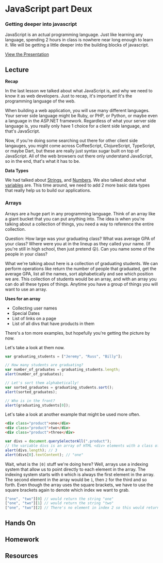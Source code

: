 # JavaScript part Deux

### Getting deeper into javascript

JavaScript is an actual programming language. Just like learning any language, spending 2 hours in class is nowhere near long enough to learn it. We will be getting a little deeper into the building blocks of javascript.

[View the Presentation](presentation.pdf)

## Lecture

**Recap**

In the last lesson we talked about what JavaScript is, and why we need to know it as web developers. Just to recap, it's important! It's the programming language of the web.

When building a web application, you will use many different languages. Your server side language might be Ruby, or PHP, or Python, or maybe even a language in the ASP.NET framework. Regardless of what your server side language is, you really only have 1 choice for a client side language, and that's JavaScript.

Now, if you're doing some searching out there for other client side langauges, you might come across CoffeeScript, ClojureScript, TypeScript, or maybe Dart, but these are really just syntax sugar built on top of JavaScript. All of the web browsers out there only understand JavaScript, so in the end, that's what it has to be.

**Data Types**

We had talked about [Strings](http://www.w3schools.com/js/js_strings.asp), and [Numbers](http://www.w3schools.com/js/js_numbers.asp). We also talked about what [variables](http://webcheatsheet.com/javascript/variables.php) are. This time around, we need to add 2 more basic data types that really help us to build our applications.

### Arrays

Arrays are a huge part in any programming language. Think of an array like a giant bucket that you can put anything into. The idea is when you're talking about a collection of things, you need a way to reference the entire collection.

Question: How large was your graduating class? What was average GPA of your class? Where were you at in the lineup as they called your name. (If you're still in high school, then just pretend :stuck_out_tongue:). Can you name some of the people in your class?

What we're talking about here is a collection of graduating students. We can perform operations like return the number of people that graduated, get the average GPA, list all the names, sort alphabetically and see which position we are. This collection of students would be an array, and with an array you can do all these types of things. Anytime you have a group of things you will want to use an array.

**Uses for an array**

* Collecting user names
* Special Dates
* List of links on a page
* List of all divs that have products in them

There's a ton more examples, but hopefully you're getting the picture by now.

Let's take a look at them now.

```javascript
var graduating_students = ["Jeremy", "Russ", "Billy"];

// How many students are graduating?
var number_of_graduates = graduating_students.length;
alert(number_of_graduates);

// Let's sort them alphabetically!
var sorted_graduates = graduating_students.sort();
alert(sorted_graduates);

// Who is in the front?
alert(graduating_students[0]);
```

Let's take a look at another example that might be used more often.

```html
<div class="product">one</div>
<div class="product">two</div>
<div class="product">three</div>
```

```javascript
var divs = document.querySelectorAll(".product");
// the variable divs is an array of HTML <div> elements with a class of "product"
alert(divs.length); // 3
alert(divs[0].textContent); // "one"
```

Wait, what is the `[0]` stuff we're doing here? Well, arrays use a indexing system that allow us to point directly to each element in the array. The indexing system starts with `0` which is always the first element in the array. The second element in the array would be `1`, then `2` for the third and so forth. Even though the array uses the square brackets, we have to use the square brackets again to denote which index we want to grab.

```javascript
["one", "two"][0] // would return the string "one"
["one", "two"][1] // would return the string "two"
["one", "two"][2] // There's no element in index 2 so this would return undefined
```

## Hands On


## Homework


## Resources
